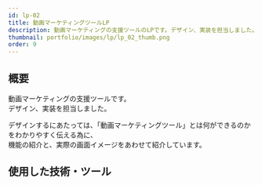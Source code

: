 ```yaml
---
id: lp-02
title: 動画マーケティングツールLP
description: 動画マーケティングの支援ツールのLPです。デザイン、実装を担当しました。  
thumbnail: portfolio/images/lp/lp_02_thumb.png
order: 9
---
```


## 概要
動画マーケティングの支援ツールです。  
デザイン、実装を担当しました。

デザインするにあたっては、「動画マーケティングツール」とは何ができるのかをわかりやすく伝える為に、  
機能の紹介と、実際の画面イメージをあわせて紹介しています。


<dynamic-image path="portfolio/images/lp/lp_02.jpg" alt="LPO画面イメージ" ></dynamic-image>

## 使用した技術・ツール
<skill :items="['NuxtJS','AWS S3','AWS CloudFront','Sketch','illustrator']"></skill>
